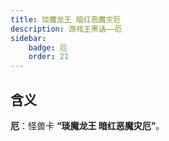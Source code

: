 ```yaml
---
title: 琰魔龙王 暗红恶魔灾厄
description: 游戏王黑话——厄
sidebar:
    badge: 厄
    order: 21
---
```


## 含义

**厄**：怪兽卡 **“琰魔龙王 暗红恶魔灾厄”**。
